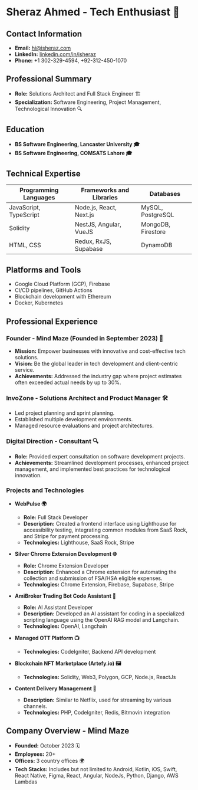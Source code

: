 # Sheraz Ahmed - Tech Enthusiast 🌟

## Contact Information
- **Email:** hi@isheraz.com
- **LinkedIn:** [linkedin.com/in/isheraz](https://www.linkedin.com/in/isheraz)
- **Phone:** +1 302-329-4594, +92-312-450-1070

## Professional Summary
- **Role:** Solutions Architect and Full Stack Engineer 🏗️
- **Specialization:** Software Engineering, Project Management, Technological Innovation 🔍

## Education
- **BS Software Engineering, Lancaster University 🎓**
- **BS Software Engineering, COMSATS Lahore 🎓**

## Technical Expertise

| Programming Languages | Frameworks and Libraries    | Databases           |
|-----------------------|-----------------------------|---------------------|
| JavaScript, TypeScript| Node.js, React, Next.js     | MySQL, PostgreSQL   |
| Solidity              | NestJS, Angular, VueJS      | MongoDB, Firestore  |
| HTML, CSS             | Redux, RxJS, Supabase       | DynamoDB            |

## Platforms and Tools
- Google Cloud Platform (GCP), Firebase
- CI/CD pipelines, GitHub Actions
- Blockchain development with Ethereum
- Docker, Kubernetes

## Professional Experience

### Founder - Mind Maze (Founded in September 2023) 🚀
- **Mission:** Empower businesses with innovative and cost-effective tech solutions.
- **Vision:** Be the global leader in tech development and client-centric service.
- **Achievements:** Addressed the industry gap where project estimates often exceeded actual needs by up to 30%.

### InvoZone - Solutions Architect and Product Manager 🛠️
- Led project planning and sprint planning.
- Established multiple development environments.
- Managed resource evaluations and project architectures.

### Digital Direction - Consultant 🔍
- **Role:** Provided expert consultation on software development projects.
- **Achievements:** Streamlined development processes, enhanced project management, and implemented best practices for technological innovation.

### Projects and Technologies
- **WebPulse 🌍**
  - **Role:** Full Stack Developer
  - **Description:** Created a frontend interface using Lighthouse for accessibility testing, integrating common modules from SaaS Rock, and Stripe for payment processing.
  - **Technologies:** Lighthouse, SaaS Rock, Stripe

- **Silver Chrome Extension Development 🌐**
  - **Role:** Chrome Extension Developer
  - **Description:** Enhanced a Chrome extension for automating the collection and submission of FSA/HSA eligible expenses.
  - **Technologies:** Chrome Extension, Firebase, Supabase, Stripe

- **AmiBroker Trading Bot Code Assistant 🤖**
  - **Role:** AI Assistant Developer
  - **Description:** Developed an AI assistant for coding in a specialized scripting language using the OpenAI RAG model and Langchain.
  - **Technologies:** OpenAI, Langchain

- **Managed OTT Platform 📺**
  - **Technologies:** CodeIgniter, Backend API development

- **Blockchain NFT Marketplace (Artefy.io) 🖼️**
  - **Technologies:** Solidity, Web3, Polygon, GCP, Node.js, ReactJs

- **Content Delivery Management 📡**
  - **Description:** Similar to Netflix, used for streaming by various channels.
  - **Technologies:** PHP, CodeIgniter, Redis, Bitmovin integration

## Company Overview - Mind Maze
- **Founded:** October 2023 🗓️
- **Employees:** 20+
- **Offices:** 3 country offices 🌍
- **Tech Stacks:** Includes but not limited to Android, Kotlin, iOS, Swift, React Native, Figma, React, Angular, NodeJs, Python, Django, AWS Lambdas

